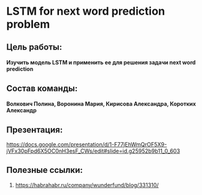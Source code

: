 # LSTM for next word prediction problem

## Цель работы:
#### Изучить модель LSTM и применить ее для решения задачи next word prediction
 
## Cостав команды:
#### Волкович Полина, Воронина Мария, Кирисова Александра, Коротких Александр

## Презентация:
https://docs.google.com/presentation/d/1-F77jEhWmQrOF5X9-jVFx30pFpd6X5OC0nH3esF_CWs/edit#slide=id.g25952b9b11_0_603

## Полезные ссылки:

1) https://habrahabr.ru/company/wunderfund/blog/331310/
